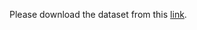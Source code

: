 Please download the dataset from this [link](https://drive.google.com/file/d/14yTivaV41gst0_k4ufHBHSV205tcRNqb/view?usp=share_link).

